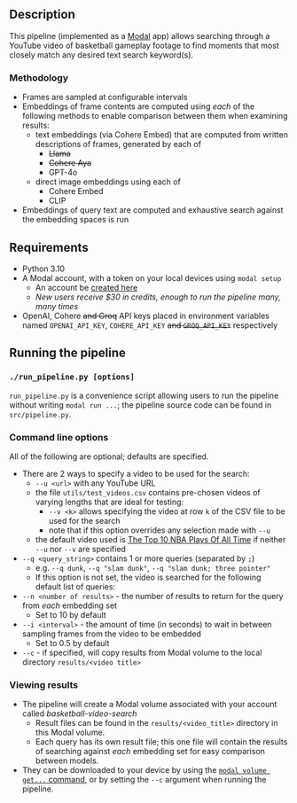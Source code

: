 ## Description

This pipeline (implemented as a [Modal] app) allows searching through a YouTube video of basketball gameplay footage to
find moments that most closely match any desired text search keyword(s).

### Methodology

- Frames are sampled at configurable intervals
- Embeddings of frame contents are computed using *each* of the following methods to enable comparison between 
  them when examining results:
  - text embeddings (via Cohere Embed) that are computed from written descriptions of frames, generated by each of
    - ~~Llama~~
    - ~~Cohere Aya~~
    - GPT-4o
  - direct image embeddings using each of
    - Cohere Embed
    - CLIP
- Embeddings of query text are computed and exhaustive search against the embedding spaces is run

## Requirements
  
- Python 3.10
- A Modal account, with a token on your local devices using `modal setup`
  - An account be [created here]
  - *New users receive $30 in credits, enough to run the pipeline many, many times*
- OpenAI, Cohere ~~and Groq~~ API keys placed in environment variables named `OPENAI_API_KEY`, `COHERE_API_KEY`
  ~~and `GROQ_API_KEY`~~ respectively

## Running the pipeline

### `./run_pipeline.py [options]`

`run_pipeline.py` is a convenience script allowing users to run the pipeline without writing `modal run ...`;
the pipeline source code can be found in `src/pipeline.py`.

### Command line options

All of the following are optional; defaults are specified.

- There are 2 ways to specify a video to be used for the search:
  - `--u <url>` with any YouTube URL
  - the file `utils/test_videos.csv` contains pre-chosen videos of varying lengths that are ideal for testing:
    - `--v <k>` allows specifying the video at row `k` of the CSV file to be used for the search
    - note that if this option overrides any selection made with `--u`
  - the default video used is [The Top 10 NBA Plays Of All Time] if neither `--u` nor `--v` are specified
- `--q <query_string>` contains 1 or more queries (separated by `;`)
  - e.g. `--q dunk`, `--q "slam dunk"`,  `--q "slam dunk; three pointer"`
  - If this option is not set, the video is searched for the following default list of queries:
- `--n <number of results>` - the number of results to return for the query from *each* embedding set
  - Set to 10 by default
- `--i <interval>` - the amount of time (in seconds) to wait in between sampling frames from the video to be embedded
  - Set to 0.5 by default
- `--c` - if specified, will copy results from Modal volume to the local directory `results/<video title>`

### Viewing results

- The pipeline will create a Modal volume associated with your account called *basketball-video-search*
  - Result files can be found in the `results/<video_title>` directory in this Modal volume.
  - Each query has its own result file; this one file will contain the results of searching against *each* embedding set for easy comparison between models.
- They can be downloaded to your device by using the [`modal volume get...` command], or by setting the `--c` argument when running the pipeline.

[Modal]: https://modal.com/
[created here]: https://modal.com/signup
[The Top 10 NBA Plays Of All Time]: https://www.youtube.com/watch?v=4M1e83JSjB4
[`modal volume get...` command]: https://modal.com/docs/reference/cli/volume#modal-volume-get